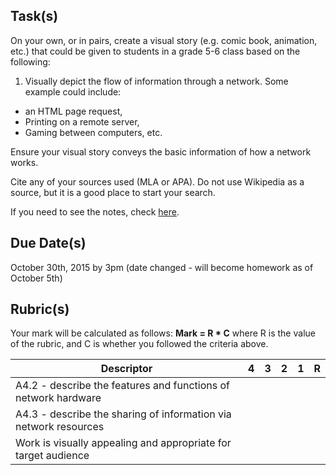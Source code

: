 Task(s)
-------
On your own, or in pairs, create a visual story (e.g. comic book, animation, etc.) that could be given to students in a grade 5-6 class based on the following:

1. Visually depict the flow of information through a network.  Some example could include:
  * an HTML page request,
  * Printing on a remote server,
  * Gaming between computers, etc.

Ensure your visual story conveys the basic information of how a network works.

Cite any of your sources used (MLA or APA).  Do not use Wikipedia as a source, but it is a good place to start your search.

If you need to see the notes, check [here](http://bit.ly/1MGGal0).

Due Date(s)
-----------
October 30th, 2015 by 3pm (date changed - will become homework as of October 5th)

Rubric(s)
---------
Your mark will be calculated as follows: __Mark = R * C__ where R is the value of the rubric, and C is whether you followed the criteria above.

| Descriptor | 4 | 3 | 2 | 1 | R |
| ----- | --- | --- | --- | --- | --- |
|A4.2 - describe the features and functions of network hardware | | | | | |
|A4.3 - describe the sharing of information via network resources | | | | | |
| Work is visually appealing and appropriate for target audience | | | | | |

